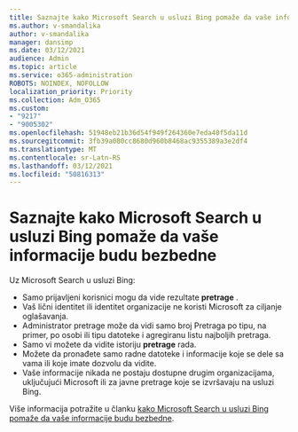 ```yaml
---
title: Saznajte kako Microsoft Search u usluzi Bing pomaže da vaše informacije budu bezbedne
ms.author: v-smandalika
author: v-smandalika
manager: dansimp
ms.date: 03/12/2021
audience: Admin
ms.topic: article
ms.service: o365-administration
ROBOTS: NOINDEX, NOFOLLOW
localization_priority: Priority
ms.collection: Adm_O365
ms.custom:
- "9217"
- "9005302"
ms.openlocfilehash: 51948eb21b36d54f949f264360e7eda40f5da11d
ms.sourcegitcommit: 3fb39a080cc8680d960b8468ac9355389a3e2df4
ms.translationtype: MT
ms.contentlocale: sr-Latn-RS
ms.lasthandoff: 03/12/2021
ms.locfileid: "50816313"
---
```

# <a name="learn-how-microsoft-search-in-bing-helps-keep-your-information-secure"></a>Saznajte kako Microsoft Search u usluzi Bing pomaže da vaše informacije budu bezbedne

Uz Microsoft Search u usluzi Bing:

- Samo prijavljeni korisnici mogu da vide rezultate **pretrage** .
- Vaš lični identitet ili identitet organizacije ne koristi Microsoft za ciljanje oglašavanja.
- Administrator pretrage može da vidi samo broj Pretraga po tipu, na primer, po osobi ili tipu datoteke i agregiranu listu najboljih pretraga.
- Samo vi možete da vidite istoriju **pretrage** rada.
- Možete da pronađete samo radne datoteke i informacije koje se dele sa vama ili koje imate dozvolu da vidite.
- Vaše informacije nikada ne postaju dostupne drugim organizacijama, uključujući Microsoft ili za javne pretrage koje se izvršavaju na usluzi Bing.

Više informacija potražite u članku [kako Microsoft Search u usluzi Bing pomaže da vaše informacije budu bezbedne](https://support.microsoft.com/office/how-microsoft-search-in-bing-helps-keep-your-info-secure-cbce46ae-bb1f-4d0e-86f1-5984f4589113).

